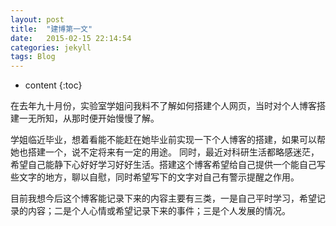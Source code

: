 ```yaml
---
layout: post
title:  "建博第一文"
date:   2015-02-15 22:14:54
categories: jekyll
tags: Blog 
---
```


* content
{:toc}

在去年九十月份，实验室学姐问我料不了解如何搭建个人网页，当时对个人博客搭建一无所知，从那时便开始慢慢了解。

学姐临近毕业，想着看能不能赶在她毕业前实现一下个人博客的搭建，如果可以帮她也搭建一个，说不定将来有一定的用途。
同时，最近对科研生活都略感迷茫，希望自己能静下心好好学习好好生活。搭建这个博客希望给自己提供一个能自己写些文字的地方，聊以自慰，同时希望写下的文字对自己有警示提醒之作用。

目前我想今后这个博客能记录下来的内容主要有三类，一是自己平时学习，希望记录的内容；二是个人心情或希望记录下来的事件；三是个人发展的情况。
